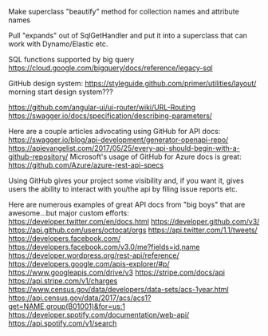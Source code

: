

Make superclass "beautify" method for collection names and attribute names

Pull "expands" out of SqlGetHandler and put it into a superclass that can work with Dynamo/Elastic etc.


SQL functions supported by big query
https://cloud.google.com/bigquery/docs/reference/legacy-sql

GitHub design system: https://styleguide.github.com/primer/utilities/layout/
morning start design system???



https://github.com/angular-ui/ui-router/wiki/URL-Routing
https://swagger.io/docs/specification/describing-parameters/



Here are a couple articles advocating using GitHub for API docs:
https://swagger.io/blog/api-development/generator-openapi-repo/
https://apievangelist.com/2017/05/25/every-api-should-begin-with-a-github-repository/
Microsoft's usage of GitHub for Azure docs is great:
https://github.com/Azure/azure-rest-api-specs

Using GitHub gives your project some visibility and, if you want it, gives users the ability to interact with you/the api by filing issue reports etc.  


Here are numerous examples of great API docs from "big boys" that are awesome...but major custom efforts:
https://developer.twitter.com/en/docs.html
https://developer.github.com/v3/
https://api.github.com/users/octocat/orgs
https://api.twitter.com/1.1/tweets/
https://developers.facebook.com/
https://developers.facebook.com/v3.0/me?fields=id,name
https://developer.wordpress.org/rest-api/reference/
https://developers.google.com/apis-explorer/#p/
https://www.googleapis.com/drive/v3
https://stripe.com/docs/api
https://api.stripe.com/v1/charges
https://www.census.gov/data/developers/data-sets/acs-1year.html
https://api.census.gov/data/2017/acs/acs1?get=NAME,group(B01001)&for=us:1
https://developer.spotify.com/documentation/web-api/
https://api.spotify.com/v1/search